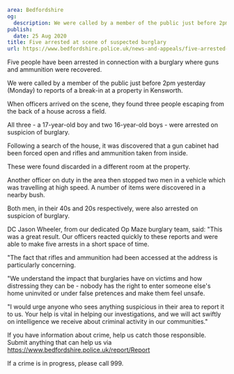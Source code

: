 ```yaml
area: Bedfordshire
og:
  description: We were called by a member of the public just before 2pm yesterday (Monday) to reports of a break-in at a property in Kensworth.
publish:
  date: 25 Aug 2020
title: Five arrested at scene of suspected burglary
url: https://www.bedfordshire.police.uk/news-and-appeals/five-arrested-burglary-aug20
```

Five people have been arrested in connection with a burglary where guns and ammunition were recovered.

We were called by a member of the public just before 2pm yesterday (Monday) to reports of a break-in at a property in Kensworth.

When officers arrived on the scene, they found three people escaping from the back of a house across a field.

All three - a 17-year-old boy and two 16-year-old boys - were arrested on suspicion of burglary.

Following a search of the house, it was discovered that a gun cabinet had been forced open and rifles and ammunition taken from inside.

These were found discarded in a different room at the property.

Another officer on duty in the area then stopped two men in a vehicle which was travelling at high speed. A number of items were discovered in a nearby bush.

Both men, in their 40s and 20s respectively, were also arrested on suspicion of burglary.

DC Jason Wheeler, from our dedicated Op Maze burglary team, said: "This was a great result. Our officers reacted quickly to these reports and were able to make five arrests in a short space of time.

"The fact that rifles and ammunition had been accessed at the address is particularly concerning.

"We understand the impact that burglaries have on victims and how distressing they can be - nobody has the right to enter someone else's home uninvited or under false pretences and make them feel unsafe.

"I would urge anyone who sees anything suspicious in their area to report it to us. Your help is vital in helping our investigations, and we will act swiftly on intelligence we receive about criminal activity in our communities."

If you have information about crime, help us catch those responsible. Submit anything that can help us via https://www.bedfordshire.police.uk/report/Report

If a crime is in progress, please call 999.
